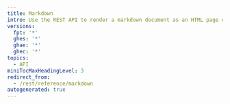 ```yaml
---
title: Markdown
intro: Use the REST API to render a markdown document as an HTML page or as raw text.
versions:
  fpt: '*'
  ghes: '*'
  ghae: '*'
  ghec: '*'
topics:
  - API
miniTocMaxHeadingLevel: 3
redirect_from:
  - /rest/reference/markdown
autogenerated: true
---
```




<!-- Content after this section is automatically generated -->
